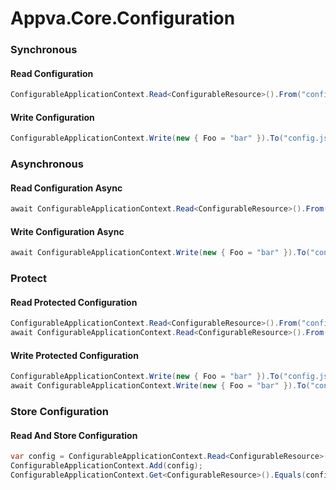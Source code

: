 # Appva.Core.Configuration

### Synchronous
#### Read Configuration
```c#
ConfigurableApplicationContext.Read<ConfigurableResource>().From("config.json").ToObject();
```
#### Write Configuration
```c#
ConfigurableApplicationContext.Write(new { Foo = "bar" }).To("config.json").Execute();
```
### Asynchronous
#### Read Configuration Async
```c#
await ConfigurableApplicationContext.Read<ConfigurableResource>().From("config.json").ToObjectAsync();
```
#### Write Configuration Async
```c#
await ConfigurableApplicationContext.Write(new { Foo = "bar" }).To("config.json").ExecuteAsync();
```
### Protect
#### Read Protected Configuration
```c#
ConfigurableApplicationContext.Read<ConfigurableResource>().From("config.json").Unprotect().ToObject();
await ConfigurableApplicationContext.Read<ConfigurableResource>().From("config.json").Unprotect().ToObjectAsync();
```
#### Write Protected Configuration
```c#
ConfigurableApplicationContext.Write(new { Foo = "bar" }).To("config.json").Protect().Execute();
await ConfigurableApplicationContext.Write(new { Foo = "bar" }).To("config.json").Protect().ExecuteAsync();
```
### Store Configuration
#### Read And Store Configuration
```c#
var config = ConfigurableApplicationContext.Read<ConfigurableResource>().From("config.json").ToObject();
ConfigurableApplicationContext.Add(config);
ConfigurableApplicationContext.Get<ConfigurableResource>().Equals(config);
```